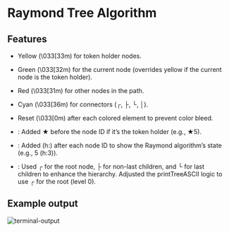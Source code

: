 # Raymond Tree Algorithm

## Features

* Yellow (\033[33m) for token holder nodes.

* Green (\033[32m) for the current node (overrides yellow if the current node is the token holder).

* Red (\033[31m) for other nodes in the path.

* Cyan (\033[36m) for connectors (┌, ├, └, │).

* Reset (\033[0m) after each colored element to prevent color bleed.

* : Added ★ before the node ID if it’s the token holder (e.g., ★5).

* : Added (h:<holderval>) after each node ID to show the Raymond algorithm’s state (e.g., 5 (h:3)).

* : Used ┌ for the root node, ├ for non-last children, and └ for last children to enhance the hierarchy. Adjusted the printTreeASCII logic to use ┌ for the root (level 0).

## Example output

![terminal-output](https://i.postimg.cc/s24xyc8j/Screenshot-2025-08-04-161731.png)

